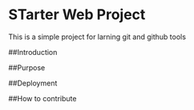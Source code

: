 # STarter Web Project

This is a simple project for larning git and github tools

##Introduction

##Purpose

##Deployment

##How to contribute
